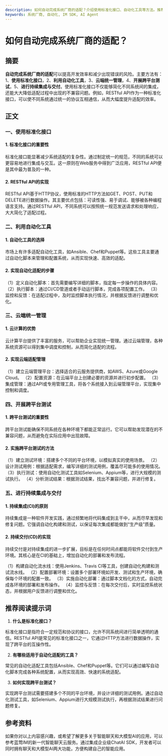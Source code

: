 ```yaml
---
description: 如何自动完成系统厂商的适配？介绍使用标准化接口、自动化工具等方法。推荐跨平台测试与持续集成与交付。
keywords: 系统厂商, 自动化, IM SDK, AI Agent
---
```

# 如何自动完成系统厂商的适配？

## 摘要

**自动完成系统厂商的适配**可以提高开发效率和减少出现错误的风险。主要方法有：1、**使用标准化接口**，2、**利用自动化工具**，3、**云端统一管理**，4、**开展跨平台测试**，5、**进行持续集成与交付**。使用标准化接口不仅能够简化不同系统间的集成，还能大大降低适配过程中出现的不兼容问题。例如，RESTful API作为一种标准化接口，可以使不同系统通过统一的协议互相通信，从而大幅度提升适配的效率。

## 正文

### 一、使用标准化接口

#### 1. 标准化接口的重要性

标准化接口能显著减少系统适配的复杂性。通过制定统一的规范，不同的系统可以更容易地进行集成与交互。这一原则在Web服务中得到广泛应用，RESTful API便是其中最为普及的一种。

#### 2. RESTful API的实现

RESTful API基于HTTP协议，使用标准的HTTP方法如GET、POST、PUT和DELETE进行数据操作。其主要优点包括：可读性强、易于调试、能够被各种编程语言支持。通过RESTful API，不同系统可以按照统一规范发送请求和处理响应，大大简化了适配过程。

### 二、利用自动化工具

#### 1. 自动化工具的选择

市场上有许多适配自动化工具，如Ansible、Chef和Puppet等。这些工具主要通过自动化脚本来管理和配置系统，从而实现快速、高效的适配。

#### 2. 实现自动化适配的步骤

（1）定义自动化脚本：首先需要编写详细的脚本，指定每一步操作的具体内容。
（2）执行脚本：通过CI/CD管道或者手动运行脚本，完成各项配置工作。
（3）监控和反馈：在适配过程中，及时监控脚本执行情况，并根据反馈进行调整和优化。

### 三、云端统一管理

#### 1. 云计算的优势

云计算平台提供了丰富的服务，可以帮助企业实现统一管理。通过云端管理，各种系统资源可以得到集中调度和控制，从而简化适配的流程。

#### 2. 实现云端适配管理

（1）建立云端管理平台：选择适合的云服务提供商，如AWS、Azure或Google Cloud。
（2）配置资源：在云端平台上创建必要的资源并进行初步配置。
（3）集成管理：通过API或专用管理工具，将各个系统接入到云端管理平台，实现集中控制和调度。

### 四、开展跨平台测试

#### 1. 跨平台测试的重要性

跨平台测试能确保不同系统在各种环境下都能正常运行。它可以帮助发现潜在的不兼容问题，从而避免在实际应用中出现故障。

#### 2. 实施跨平台测试的方法

（1）建立测试环境：搭建多个不同的平台环境，以模拟真实的使用场景。
（2）设计测试用例：根据适配需求，编写详细的测试用例，覆盖尽可能多的使用情况。
（3）执行测试：使用自动化测试工具如Selenium、Appium等，进行大规模的测试执行。
（4）分析测试结果：根据测试结果，找出不兼容问题，并进行修复。

### 五、进行持续集成与交付

#### 1. 持续集成(CI)的原则

持续集成是一种软件开发实践，通过频繁地将代码集成到主干中，从而尽早发现和修复问题。它强调自动化构建和测试，以保证每次集成都能做到“生产级”质量。

#### 2. 持续交付(CD)的实现

持续交付是对持续集成的进一步扩展，目标是在任何时间点都能将软件交付到生产环境。其核心是在CI的基础上，增加自动化的部署和发布流程。

（1）构建自动化流水线：使用Jenkins、Travis CI等工具，创建自动化构建和测试流水线。
（2）配置部署环境：设置多个部署环境如开发、测试和生产环境，确保每个环境的配置一致。
（3）实施自动化部署：通过脚本文档化的方式，自动完成各环境的部署和发布操作。
（4）监控与反馈：在每次交付后，实时监控系统状态，并根据用户反馈进行调整和优化。

## 推荐阅读提示词

1. **什么是标准化接口？**

  标准化接口是指符合一定规范和协议的接口，允许不同系统间进行简单透明的通信。RESTful API是常见的标准化接口之一，它通过HTTP方法进行数据操作，实现了跨平台的互操作性。

2. **有哪些适用于自动化适配的工具？**

  常见的自动化适配工具包括Ansible、Chef和Puppet等。它们可以通过编写自动化脚本完成各种系统配置，从而实现高效、快速的系统适配。

3. **如何实现跨平台测试？**

  实现跨平台测试需要搭建多个不同的平台环境，并设计详细的测试用例。通过自动化测试工具，如Selenium、Appium进行大规模测试执行，再根据测试结果进行问题修复。

## 参考资料

如果你对以上内容感兴趣，或希望了解更多关于智能聊天和大模型AI的应用，可以参考蓝莺IM的新一代智能聊天云服务。通过集成企业级ChatAI SDK，开发者可以同时拥有聊天和大模型AI两大功能，方便构建自己的智能应用。